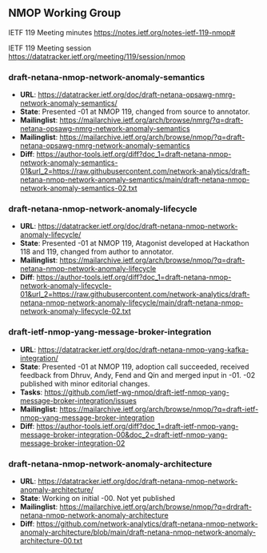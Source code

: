 ## NMOP Working Group

IETF 119 Meeting minutes
https://notes.ietf.org/notes-ietf-119-nmop#

IETF 119 Meeting session
https://datatracker.ietf.org/meeting/119/session/nmop

### draft-netana-nmop-network-anomaly-semantics
* **URL**: https://datatracker.ietf.org/doc/draft-netana-opsawg-nmrg-network-anomaly-semantics/
* **State**: Presented -01 at NMOP 119, changed from source to annotator.
* **Mailinglist**: https://mailarchive.ietf.org/arch/browse/nmrg/?q=draft-netana-opsawg-nmrg-network-anomaly-semantics
* **Mailinglist**: https://mailarchive.ietf.org/arch/browse/nmop/?q=draft-netana-opsawg-nmrg-network-anomaly-semantics
* **Diff**: https://author-tools.ietf.org/diff?doc_1=draft-netana-nmop-network-anomaly-semantics-01&url_2=https://raw.githubusercontent.com/network-analytics/draft-netana-nmop-network-anomaly-semantics/main/draft-netana-nmop-network-anomaly-semantics-02.txt

### draft-netana-nmop-network-anomaly-lifecycle
* **URL**: https://datatracker.ietf.org/doc/draft-netana-nmop-network-anomaly-lifecycle/
* **State**: Presented -01 at NMOP 119, Atagonist developed at Hackathon 118 and 119, changed from author to annotator.
* **Mailinglist**: https://mailarchive.ietf.org/arch/browse/nmop/?q=draft-netana-nmop-network-anomaly-lifecycle
* **Diff**: https://author-tools.ietf.org/diff?doc_1=draft-netana-nmop-network-anomaly-lifecycle-01&url_2=https://raw.githubusercontent.com/network-analytics/draft-netana-nmop-network-anomaly-lifecycle/main/draft-netana-nmop-network-anomaly-lifecycle-02.txt

### draft-ietf-nmop-yang-message-broker-integration
* **URL**: https://datatracker.ietf.org/doc/draft-netana-nmop-yang-kafka-integration/
* **State**: Presented -01 at NMOP 119, adoption call succeeded, received feedback from Dhruv, Andy, Fend and Qin and merged input in -01. -02 published with minor editorial changes.
* **Tasks**: https://github.com/ietf-wg-nmop/draft-ietf-nmop-yang-message-broker-integration/issues
* **Mailinglist**: https://mailarchive.ietf.org/arch/browse/nmop/?q=draft-ietf-nmop-yang-message-broker-integration
* **Diff**: https://author-tools.ietf.org/diff?doc_1=draft-ietf-nmop-yang-message-broker-integration-00&doc_2=draft-ietf-nmop-yang-message-broker-integration-02

### draft-netana-nmop-network-anomaly-architecture
* **URL**: https://datatracker.ietf.org/doc/draft-netana-nmop-network-anomaly-architecture/
* **State**: Working on initial -00. Not yet published
* **Mailinglist**: https://mailarchive.ietf.org/arch/browse/nmop/?q=drdraft-netana-nmop-network-anomaly-architecture
* **Diff**: https://github.com/network-analytics/draft-netana-nmop-network-anomaly-architecture/blob/main/draft-netana-nmop-network-anomaly-architecture-00.txt